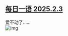 <!--1738599478000-->
[每日一语 2025.2.3](https://chinadigitaltimes.net/chinese/715570.html)
------

<p>爱不动了……<br><img decoding="async" src="https://chinadigitaltimes.net/chinese/files/2025/02/2025.2.3.png" alt="img"></p><div class="addtoany_share_save_container addtoany_content addtoany_content_bottom"><div class="a2a_kit a2a_kit_size_32 addtoany_list" data-a2a-url="https://chinadigitaltimes.net/chinese/715570.html" data-a2a-title="每日一语 2025.2.3"><a class="a2a_button_facebook" href="https://www.addtoany.com/add_to/facebook?linkurl=https%3A%2F%2Fchinadigitaltimes.net%2Fchinese%2F715570.html&amp;linkname=%E6%AF%8F%E6%97%A5%E4%B8%80%E8%AF%AD%202025.2.3" title="Facebook" rel="nofollow noopener" target="_blank"></a><a class="a2a_button_twitter" href="https://www.addtoany.com/add_to/twitter?linkurl=https%3A%2F%2Fchinadigitaltimes.net%2Fchinese%2F715570.html&amp;linkname=%E6%AF%8F%E6%97%A5%E4%B8%80%E8%AF%AD%202025.2.3" title="Twitter" rel="nofollow noopener" target="_blank"></a><a class="a2a_button_telegram" href="https://www.addtoany.com/add_to/telegram?linkurl=https%3A%2F%2Fchinadigitaltimes.net%2Fchinese%2F715570.html&amp;linkname=%E6%AF%8F%E6%97%A5%E4%B8%80%E8%AF%AD%202025.2.3" title="Telegram" rel="nofollow noopener" target="_blank"></a><a class="a2a_button_reddit" href="https://www.addtoany.com/add_to/reddit?linkurl=https%3A%2F%2Fchinadigitaltimes.net%2Fchinese%2F715570.html&amp;linkname=%E6%AF%8F%E6%97%A5%E4%B8%80%E8%AF%AD%202025.2.3" title="Reddit" rel="nofollow noopener" target="_blank"></a><a class="a2a_button_whatsapp" href="https://www.addtoany.com/add_to/whatsapp?linkurl=https%3A%2F%2Fchinadigitaltimes.net%2Fchinese%2F715570.html&amp;linkname=%E6%AF%8F%E6%97%A5%E4%B8%80%E8%AF%AD%202025.2.3" title="WhatsApp" rel="nofollow noopener" target="_blank"></a><a class="a2a_button_email" href="https://www.addtoany.com/add_to/email?linkurl=https%3A%2F%2Fchinadigitaltimes.net%2Fchinese%2F715570.html&amp;linkname=%E6%AF%8F%E6%97%A5%E4%B8%80%E8%AF%AD%202025.2.3" title="Email" rel="nofollow noopener" target="_blank"></a><a class="a2a_button_copy_link" href="https://www.addtoany.com/add_to/copy_link?linkurl=https%3A%2F%2Fchinadigitaltimes.net%2Fchinese%2F715570.html&amp;linkname=%E6%AF%8F%E6%97%A5%E4%B8%80%E8%AF%AD%202025.2.3" title="Copy Link" rel="nofollow noopener" target="_blank"></a><a class="a2a_dd addtoany_share_save addtoany_share" href="https://www.addtoany.com/share"></a></div></div>
